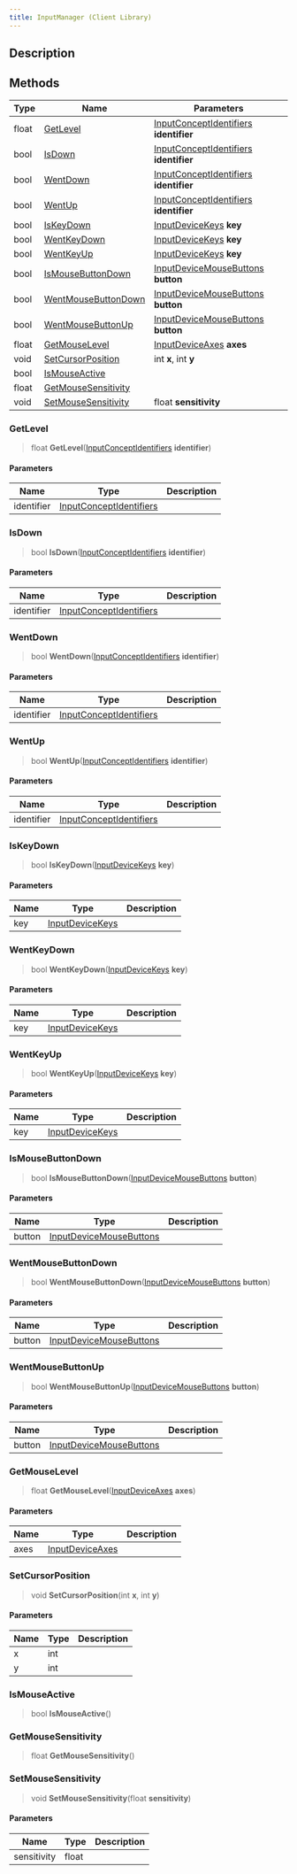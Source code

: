 ```yaml
---
title: InputManager (Client Library)
---
```

## Description

## Methods

| Type  | Name                                        | Parameters                                                                            |
| ----- | ------------------------------------------- | ------------------------------------------------------------------------------------- |
| float | [GetLevel](#getlevel)                       | [InputConceptIdentifiers](/vext/ref/cls/fb/inputconceptidentifiers) **identifier** |
| bool  | [IsDown](#isdown)                           | [InputConceptIdentifiers](/vext/ref/cls/fb/inputconceptidentifiers) **identifier** |
| bool  | [WentDown](#wentdown)                       | [InputConceptIdentifiers](/vext/ref/cls/fb/inputconceptidentifiers) **identifier** |
| bool  | [WentUp](#wentup)                           | [InputConceptIdentifiers](/vext/ref/cls/fb/inputconceptidentifiers) **identifier** |
| bool  | [IsKeyDown](#iskeydown)                     | [InputDeviceKeys](/vext/ref/cls/fb/inputdevicekeys) **key**                        |
| bool  | [WentKeyDown](#wentkeydown)                 | [InputDeviceKeys](/vext/ref/cls/fb/inputdevicekeys) **key**                        |
| bool  | [WentKeyUp](#wentkeyup)                     | [InputDeviceKeys](/vext/ref/cls/fb/inputdevicekeys) **key**                        |
| bool  | [IsMouseButtonDown](#ismousebuttondown)     | [InputDeviceMouseButtons](/vext/ref/cls/fb/inputdevicemousebuttons) **button**     |
| bool  | [WentMouseButtonDown](#wentmousebuttondown) | [InputDeviceMouseButtons](/vext/ref/cls/fb/inputdevicemousebuttons) **button**     |
| bool  | [WentMouseButtonUp](#wentmousebuttonup)     | [InputDeviceMouseButtons](/vext/ref/cls/fb/inputdevicemousebuttons) **button**     |
| float | [GetMouseLevel](#getmouselevel)             | [InputDeviceAxes](/vext/ref/cls/fb/inputdeviceaxes) **axes**                       |
| void  | [SetCursorPosition](#setcursorposition)     | int **x**, int **y**                                                                  |
| bool  | [IsMouseActive](#ismouseactive)             |                                                                                       |
| float | [GetMouseSensitivity](#getmousesensitivity) |                                                                                       |
| void  | [SetMouseSensitivity](#setmousesensitivity) | float **sensitivity**                                                                 |

### GetLevel

> float **GetLevel**([InputConceptIdentifiers](/vext/ref/cls/fb/inputconceptidentifiers) **identifier**)

#### Parameters

| Name       | Type                                                                   | Description |
| ---------- | ---------------------------------------------------------------------- | ----------- |
| identifier | [InputConceptIdentifiers](/vext/ref/cls/fb/inputconceptidentifiers) |             |

### IsDown

> bool **IsDown**([InputConceptIdentifiers](/vext/ref/cls/fb/inputconceptidentifiers) **identifier**)

#### Parameters

| Name       | Type                                                                   | Description |
| ---------- | ---------------------------------------------------------------------- | ----------- |
| identifier | [InputConceptIdentifiers](/vext/ref/cls/fb/inputconceptidentifiers) |             |

### WentDown

> bool **WentDown**([InputConceptIdentifiers](/vext/ref/cls/fb/inputconceptidentifiers) **identifier**)

#### Parameters

| Name       | Type                                                                   | Description |
| ---------- | ---------------------------------------------------------------------- | ----------- |
| identifier | [InputConceptIdentifiers](/vext/ref/cls/fb/inputconceptidentifiers) |             |

### WentUp

> bool **WentUp**([InputConceptIdentifiers](/vext/ref/cls/fb/inputconceptidentifiers) **identifier**)

#### Parameters

| Name       | Type                                                                   | Description |
| ---------- | ---------------------------------------------------------------------- | ----------- |
| identifier | [InputConceptIdentifiers](/vext/ref/cls/fb/inputconceptidentifiers) |             |

### IsKeyDown

> bool **IsKeyDown**([InputDeviceKeys](/vext/ref/cls/fb/inputdevicekeys) **key**)

#### Parameters

| Name | Type                                                   | Description |
| ---- | ------------------------------------------------------ | ----------- |
| key  | [InputDeviceKeys](/vext/ref/cls/fb/inputdevicekeys) |             |

### WentKeyDown

> bool **WentKeyDown**([InputDeviceKeys](/vext/ref/cls/fb/inputdevicekeys) **key**)

#### Parameters

| Name | Type                                                   | Description |
| ---- | ------------------------------------------------------ | ----------- |
| key  | [InputDeviceKeys](/vext/ref/cls/fb/inputdevicekeys) |             |

### WentKeyUp

> bool **WentKeyUp**([InputDeviceKeys](/vext/ref/cls/fb/inputdevicekeys) **key**)

#### Parameters

| Name | Type                                                   | Description |
| ---- | ------------------------------------------------------ | ----------- |
| key  | [InputDeviceKeys](/vext/ref/cls/fb/inputdevicekeys) |             |

### IsMouseButtonDown

> bool **IsMouseButtonDown**([InputDeviceMouseButtons](/vext/ref/cls/fb/inputdevicemousebuttons) **button**)

#### Parameters

| Name   | Type                                                                   | Description |
| ------ | ---------------------------------------------------------------------- | ----------- |
| button | [InputDeviceMouseButtons](/vext/ref/cls/fb/inputdevicemousebuttons) |             |

### WentMouseButtonDown

> bool **WentMouseButtonDown**([InputDeviceMouseButtons](/vext/ref/cls/fb/inputdevicemousebuttons) **button**)

#### Parameters

| Name   | Type                                                                   | Description |
| ------ | ---------------------------------------------------------------------- | ----------- |
| button | [InputDeviceMouseButtons](/vext/ref/cls/fb/inputdevicemousebuttons) |             |

### WentMouseButtonUp

> bool **WentMouseButtonUp**([InputDeviceMouseButtons](/vext/ref/cls/fb/inputdevicemousebuttons) **button**)

#### Parameters

| Name   | Type                                                                   | Description |
| ------ | ---------------------------------------------------------------------- | ----------- |
| button | [InputDeviceMouseButtons](/vext/ref/cls/fb/inputdevicemousebuttons) |             |

### GetMouseLevel

> float **GetMouseLevel**([InputDeviceAxes](/vext/ref/cls/fb/inputdeviceaxes) **axes**)

#### Parameters

| Name | Type                                                   | Description |
| ---- | ------------------------------------------------------ | ----------- |
| axes | [InputDeviceAxes](/vext/ref/cls/fb/inputdeviceaxes) |             |

### SetCursorPosition

> void **SetCursorPosition**(int **x**, int **y**)

#### Parameters

| Name | Type | Description |
| ---- | ---- | ----------- |
| x    | int  |             |
| y    | int  |             |

### IsMouseActive

> bool **IsMouseActive**()

### GetMouseSensitivity

> float **GetMouseSensitivity**()

### SetMouseSensitivity

> void **SetMouseSensitivity**(float **sensitivity**)

#### Parameters

| Name        | Type  | Description |
| ----------- | ----- | ----------- |
| sensitivity | float |             |
